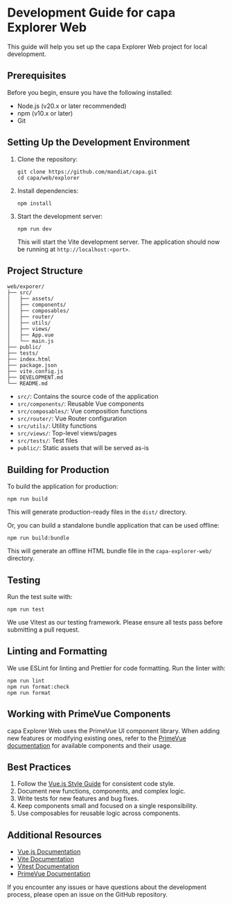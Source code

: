 # Development Guide for capa Explorer Web

This guide will help you set up the capa Explorer Web project for local development.

## Prerequisites

Before you begin, ensure you have the following installed:

-   Node.js (v20.x or later recommended)
-   npm (v10.x or later)
-   Git

## Setting Up the Development Environment

1. Clone the repository:

    ```
    git clone https://github.com/mandiat/capa.git
    cd capa/web/explorer
    ```

2. Install dependencies:

    ```
    npm install
    ```

3. Start the development server:

    ```
    npm run dev
    ```

    This will start the Vite development server. The application should now be running at `http://localhost:<port>`.

## Project Structure

```
web/exporer/
├── src/
│   ├── assets/
│   ├── components/
│   ├── composables/
│   ├── router/
│   ├── utils/
│   ├── views/
│   ├── App.vue
│   └── main.js
├── public/
├── tests/
├── index.html
├── package.json
├── vite.config.js
├── DEVELOPMENT.md
└── README.md
```

-   `src/`: Contains the source code of the application
-   `src/components/`: Reusable Vue components
-   `src/composables/`: Vue composition functions
-   `src/router/`: Vue Router configuration
-   `src/utils/`: Utility functions
-   `src/views/`: Top-level views/pages
-   `src/tests/`: Test files
-   `public/`: Static assets that will be served as-is

## Building for Production

To build the application for production:

```
npm run build
```

This will generate production-ready files in the `dist/` directory.

Or, you can build a standalone bundle application that can be used offline:

```
npm run build:bundle
```

This will generate an offline HTML bundle file in the `capa-explorer-web/` directory.

## Testing

Run the test suite with:

```
npm run test
```

We use Vitest as our testing framework. Please ensure all tests pass before submitting a pull request.

## Linting and Formatting

We use ESLint for linting and Prettier for code formatting. Run the linter with:

```
npm run lint
npm run format:check
npm run format
```

## Working with PrimeVue Components

capa Explorer Web uses the PrimeVue UI component library. When adding new features or modifying existing ones, refer to the [PrimeVue documentation](https://primevue.org/vite) for available components and their usage.

## Best Practices

1. Follow the [Vue.js Style Guide](https://vuejs.org/style-guide/) for consistent code style.
2. Document new functions, components, and complex logic.
3. Write tests for new features and bug fixes.
4. Keep components small and focused on a single responsibility.
5. Use composables for reusable logic across components.

## Additional Resources

-   [Vue.js Documentation](https://vuejs.org/guide/introduction.html)
-   [Vite Documentation](https://vitejs.dev/guide/)
-   [Vitest Documentation](https://vitest.dev/guide/)
-   [PrimeVue Documentation](https://www.primevue.org/)

If you encounter any issues or have questions about the development process, please open an issue on the GitHub repository.
